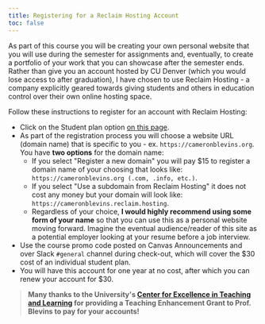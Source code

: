 ```yaml
---
title: Registering for a Reclaim Hosting Account
toc: false
---
```


As part of this course you will be creating your own personal website that you will use during the semester for assignments and, eventually, to create a portfolio of your work that you can showcase after the semester ends. Rather than give you an account hosted by CU Denver (which you would lose access to after graduation), I have chosen to use Reclaim Hosting - a company explicitly geared towards giving students and others in education control over their own online hosting space.

Follow these instructions to register for an account with Reclaim Hosting:

- Click on the Student plan option [on this page](https://reclaimhosting.com/shared-hosting/).
- As part of the registration process you will choose a website URL (domain name) that is specific to you - ex. `https://cameronblevins.org`. You have **two options** for the domain name:  
    - If you select "Register a new domain" you will pay $15 to register a domain name of your choosing that looks like: `https://cameronblevins.org (.com, .info, etc.)`. 
    - If you select "Use a subdomain from Reclaim Hosting" it does not cost any money but your domain will look like: `https://cameronblevins.reclaim.hosting`. 
    - Regardless of your choice, **I would highly recommend using some form of your name** so that you can use this as a personal website moving forward. Imagine the eventual audience/reader of this site as a potential employer looking at your resume before a job interview.
- Use the course promo code posted on Canvas Announcements and over Slack `#general` channel during check-out, which will cover the $30 cost of an individual student plan.
- You will have this account for one year at no cost, after which you can renew your account for $30. 

> **Many thanks to the University's [Center for Excellence in Teaching and Learning](https://www.ucdenver.edu/tips/teaching-innovations/cetl) for providing a Teaching Enhancement Grant to Prof. Blevins to pay for your accounts!** 